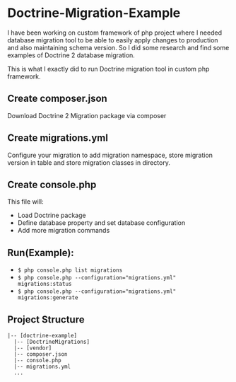 # Doctrine-Migration-Example
I have been working on custom framework of php project where I needed database migration tool to be able to easily apply changes to production and also maintaining schema version. So I did some research and find some examples of Doctrine 2 database migration.

This is what I exactly did to run Doctrine migration tool in custom php framework.

##  Create composer.json
Download Doctrine 2 Migration package via composer


##  Create migrations.yml
Configure your migration to add migration namespace, store migration version in table and store migration classes in directory.


##  Create console.php
This file will:

- Load Doctrine package
- Define database property and set database configuration
- Add more migration commands


## Run(Example):

- `$ php console.php list migrations`
- `$ php console.php --configuration="migrations.yml" migrations:status`
- `$ php console.php --configuration="migrations.yml" migrations:generate`


## Project Structure
```
|-- [doctrine-example]
  |-- [DoctrineMigrations]
  |-- [vendor]
  |-- composer.json
  |-- console.php
  |-- migrations.yml
  ...
```
    
    
